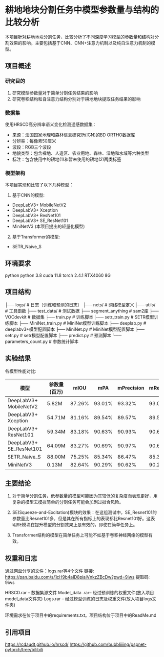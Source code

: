 # 耕地地块分割任务中模型参数量与结构的比较分析


本项目针对耕地地块分割任务，比较分析了不同深度学习模型的参数量和结构对分割效果的影响。主要包括基于CNN、CNN+注意力机制以及纯自注意力机制的模型。

## 项目概述

### 研究目的
1. 研究模型参数量对于简单分割任务结果的影响
2. 研究卷积结构和自注意力结构分别对于耕地地块提取任务结果的影响

### 数据集
使用HRSCD高分辨率语义变化检测遥感数据集：
- 来源：法国国家地理和森林信息研究所(IGN)的BD ORTHO数据库
- 分辨率：每像素50厘米
- 波段：RGB三个波段
- 地貌类型：包含裸地、人造区、农业用地、森林、湿地和水域等六种类型
- 标注：包含使用中的耕地(1)和暂未使用的耕地(2)两类标签

### 模型架构
本项目实现和比较了以下几种模型：

1. 基于CNN的模型:
- DeepLabV3+ MobileNetV2
- DeepLabV3+ Xception
- DeepLabV3+ ResNet101
- DeepLabV3+ SE_ResNet101
- MiniNetV3 (本项目提出的轻量化模型)

2. 基于Transformer的模型:
- SETR_Naive_S


## 环境要求 
python
python 3.8
cuda 11.8
torch 2.4.1
RTX4060 8G

## 项目结构
├── logs/ # 日志（训练和预测的日志）
├── nets/ # 网络模型定义
├── utils/ # 工具函数
├── test_data/ # 测试数据
├── segment_anything # sam2库
├── VOCdevkit # 数据集
├── train.py # 训练脚本
├── setr_train.py # SETR模型训练脚本
├── MiniNet_train.py # MiniNet模型训练脚本
├── deeplab.py # deeplabv3+模型配置脚本
├── MiniNet.py # MiniNet模型配置脚本
├── setr.py # setr模型配置脚本
├── predict.py # 预测脚本
└── parameters_count.py # 参数统计脚本

## 实验结果

各模型性能对比:

| 模型 | 参数量(百万) | mIOU | mPA | mPrecision | mRecall |
|------|------------|------|-----|------------|---------|
| DeepLabV3+ MobileNetV2 | 5.82M | 87.26% | 93.01% | 93.32% | 93.01% |
| DeepLabV3+ Xception | 54.71M | 81.16% | 89.54% | 89.57% | 89.54% |
| DeepLabV3+ ResNet101 | 59.34M | 83.18% | 90.63% | 90.93% | 90.63% |
| DeepLabV3+ SE_ResNet101 | 64.09M | 83.27% | 90.69% | 90.97% | 90.69% |
| SETR_Naive_S | 88.00M | 75.25% | 85.34% | 86.47% | 85.34% |
| MiniNetV3 | 0.13M | 82.64% | 90.29% | 90.62% | 90.29% |


## 主要结论

1. 对于简单分割任务，低参数量的模型可能因为其较低的复杂度而表现更好，用复杂的模型去模拟简单的分割任务可能会加剧过拟合风险。

2. SE(Squeeze-and-Excitation)模块的效果：在这组测试中，SE_Resnet101的参数量比Resnet101多，但是其在所有指标上的表现都比Resnet101好。这表明SE模块在提升模型的分割效果上是有效的，即使在简单任务上。

3. Transformer结构的模型在简单任务上可能不如基于卷积神经网络的模型有效。


## 权重和日志
通过网盘分享的文件：logs.rar等4个文件
链接: https://pan.baidu.com/s/1cH9b4aID8piaIVnkzZBcDw?pwd=9iws 提取码: 9iws

HRSCD.rar – 数据集源文件
Model_data .rar– 经过预训练的权重文件(放入项目model_data文件夹)
Logs.rar – 经过模型训练的日志及权重文件(放入项目logs文件夹)

环境需求在位于项目中的requirements.txt。项目结构位于项目中的ReadMe.md
## 引用项目
https://rcdaudt.github.io/hrscd/
https://github.com/bubbliiiing/pspnet-pytorch/tree/bilibili